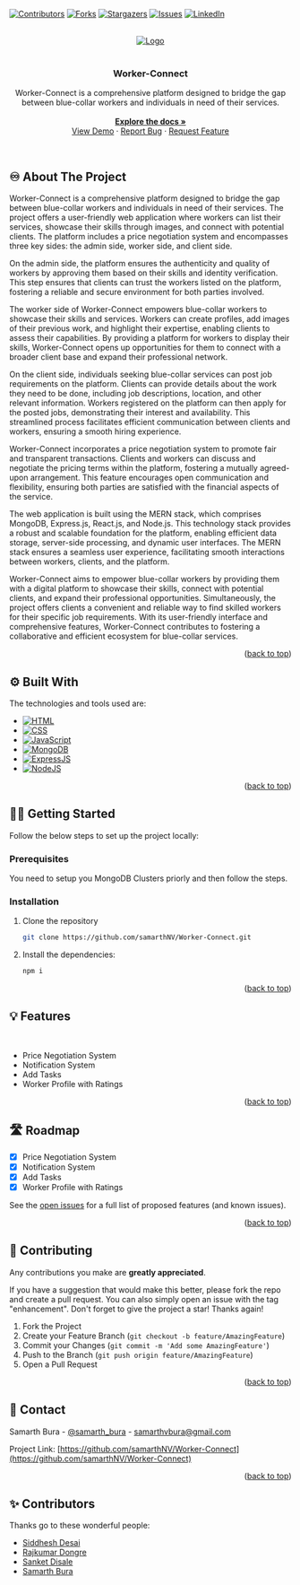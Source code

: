 <a name="readme-top"></a>

[![Contributors][contributors-shield]][contributors-url]
[![Forks][forks-shield]][forks-url]
[![Stargazers][stars-shield]][stars-url]
[![Issues][issues-shield]][issues-url]
[![LinkedIn][linkedin-shield]][linkedin-url]

<!-- PROJECT LOGO -->
<br/>
<div align="center">
  <a href="https://github.com/samarthNV/Worker-Connect">
    <img src="images/Worker-Connect-logo.png" alt="Logo">
  </a>
    <br>
    <br>

  <h3 align="center"><b>Worker-Connect</b></h3>

  <p align="center">
    Worker-Connect is a comprehensive platform designed to bridge the gap between blue-collar workers and individuals in need of their services. 
    <br />
    <br>
    <a href="https://github.com/samarthNV/Worker-Connect"><strong>Explore the docs »</strong></a>
    <br />
    <a href="https://github.com/samarthNV/Worker-Connect">View Demo</a>
    ·
    <a href="https://github.com/samarthNV/Worker-Connect/issues">Report Bug</a>
    ·
    <a href="https://github.com/samarthNV/Worker-Connect/issues">Request Feature</a>
  </p>
</div>

<!-- ABOUT THE PROJECT -->
<br>

## ♾️ About The Project

Worker-Connect is a comprehensive platform designed to bridge the gap between blue-collar workers and individuals in need of their services. The project offers a user-friendly web application where workers can list their services, showcase their skills through images, and connect with potential clients. The platform includes a price negotiation system and encompasses three key sides: the admin side, worker side, and client side.

On the admin side, the platform ensures the authenticity and quality of workers by approving them based on their skills and identity verification. This step ensures that clients can trust the workers listed on the platform, fostering a reliable and secure environment for both parties involved.

The worker side of Worker-Connect empowers blue-collar workers to showcase their skills and services. Workers can create profiles, add images of their previous work, and highlight their expertise, enabling clients to assess their capabilities. By providing a platform for workers to display their skills, Worker-Connect opens up opportunities for them to connect with a broader client base and expand their professional network.

On the client side, individuals seeking blue-collar services can post job requirements on the platform. Clients can provide details about the work they need to be done, including job descriptions, location, and other relevant information. Workers registered on the platform can then apply for the posted jobs, demonstrating their interest and availability. This streamlined process facilitates efficient communication between clients and workers, ensuring a smooth hiring experience.

Worker-Connect incorporates a price negotiation system to promote fair and transparent transactions. Clients and workers can discuss and negotiate the pricing terms within the platform, fostering a mutually agreed-upon arrangement. This feature encourages open communication and flexibility, ensuring both parties are satisfied with the financial aspects of the service.

The web application is built using the MERN stack, which comprises MongoDB, Express.js, React.js, and Node.js. This technology stack provides a robust and scalable foundation for the platform, enabling efficient data storage, server-side processing, and dynamic user interfaces. The MERN stack ensures a seamless user experience, facilitating smooth interactions between workers, clients, and the platform.

Worker-Connect aims to empower blue-collar workers by providing them with a digital platform to showcase their skills, connect with potential clients, and expand their professional opportunities. Simultaneously, the project offers clients a convenient and reliable way to find skilled workers for their specific job requirements. With its user-friendly interface and comprehensive features, Worker-Connect contributes to fostering a collaborative and efficient ecosystem for blue-collar services.

<p align="right">(<a href="#readme-top">back to top</a>)</p>

## ⚙️ Built With

The technologies and tools used are:

- [![HTML][html]][html-url]
- [![CSS][css]][css-url]
- [![JavaScript][js]][js-url]
- [![MongoDB][mongodb]][mongodb-url]
- [![ExpressJS][express]][express-url]
- [![NodeJS][node]][node-url]

<p align="right">(<a href="#readme-top">back to top</a>)</p>

<!-- GETTING STARTED -->

## 🧑‍💻 Getting Started

Follow the below steps to set up the project locally:

### Prerequisites

You need to setup you MongoDB Clusters priorly and then follow the steps.

### Installation

1. Clone the repository

   ```sh
   git clone https://github.com/samarthNV/Worker-Connect.git
   ```

2. Install the dependencies:

   ```sh
   npm i
   ```

<p align="right">(<a href="#readme-top">back to top</a>)</p>

## 💡 Features

<br>

- Price Negotiation System
- Notification System
- Add Tasks
- Worker Profile with Ratings

<p align="right">(<a href="#readme-top">back to top</a>)</p>

<!-- ROADMAP -->

## 🛣️ Roadmap

- [x] Price Negotiation System
- [x] Notification System
- [x] Add Tasks
- [x] Worker Profile with Ratings

See the [open issues](https://github.com/samarthNV/Worker-Connect/issues) for a full list of proposed features (and known issues).

<p align="right">(<a href="#readme-top">back to top</a>)</p>

<!-- CONTRIBUTING -->

## 👣 Contributing

Any contributions you make are **greatly appreciated**.

If you have a suggestion that would make this better, please fork the repo and create a pull request. You can also simply open an issue with the tag "enhancement".
Don't forget to give the project a star! Thanks again!

1. Fork the Project
2. Create your Feature Branch (`git checkout -b feature/AmazingFeature`)
3. Commit your Changes (`git commit -m 'Add some AmazingFeature'`)
4. Push to the Branch (`git push origin feature/AmazingFeature`)
5. Open a Pull Request

<p align="right">(<a href="#readme-top">back to top</a>)</p>

<!-- CONTACT -->

## 📧 Contact

Samarth Bura - [@samarth_bura](https://www.linkedin.com/in/samarth-bura-25717622a/) - samarthvbura@gmail.com

Project Link: [https://github.com/samarthNV/Worker-Connect](https://github.com/samarthNV/Worker-Connect)

<p align="right">(<a href="#readme-top">back to top</a>)</p>

## ✨ Contributors

Thanks go to these wonderful people:

- [Siddhesh Desai](https://github.com/siddhesh-desai/)
- [Rajkumar Dongre](https://github.com/rajkumardongre/)
- [Sanket Disale](https://github.com/sanketdisale871/)
- [Samarth Bura](https://github.com/samarthNV/)

[contributors-shield]: https://img.shields.io/github/contributors/samarthNV/Worker-Connect.svg?style=for-the-badge
[contributors-url]: https://github.com/samarthNV/Worker-Connect/graphs/contributors
[forks-shield]: https://img.shields.io/github/forks/samarthNV/Worker-Connect.svg?style=for-the-badge
[forks-url]: https://github.com/samarthNV/Worker-Connect/network/members
[stars-shield]: https://img.shields.io/github/stars/samarthNV/Worker-Connect.svg?style=for-the-badge
[stars-url]: https://github.com/samarthNV/Worker-Connect/stargazers
[issues-shield]: https://img.shields.io/github/issues/samarthNV/Worker-Connect.svg?style=for-the-badge
[issues-url]: https://github.com/samarthNV/Worker-Connect/issues
[license-shield]: https://img.shields.io/github/license/samarthNV/Worker-Connect.svg?style=for-the-badge
[license-url]: https://github.com/samarthNV/Worker-Connect/blob/master/LICENSE.txt
[linkedin-shield]: https://img.shields.io/badge/-LinkedIn-black.svg?style=for-the-badge&logo=linkedin&colorB=555
[linkedin-url]: https://www.linkedin.com/in/samarth-bura-25717622a/
[html]: https://img.shields.io/badge/HTML-20232A?style=for-the-badge&logo=html5&logoColor=61DAFB
[html-url]: https://developer.mozilla.org/en-US/docs/Web/HTML
[css]: https://img.shields.io/badge/Css-000000?style=for-the-badge&logo=css3&logoColor=white
[css-url]: https://developer.mozilla.org/en-US/docs/Web/CSS
[js]: https://img.shields.io/badge/Javscript-0769AD?style=for-the-badge&logo=javascript&logoColor=white
[js-url]: https://developer.mozilla.org/en-US/docs/Web/javascript
[mongodb]: https://img.shields.io/badge/mongodb-20232A?style=for-the-badge&logo=mongodb&logoColor=61DAFB
[mongodb-url]: https://www.mongodb.com/docs/
[express]: https://img.shields.io/badge/expressjs-000000?style=for-the-badge&logo=express&logoColor=white
[express-url]: https://expressjs.com/
[node]: https://img.shields.io/badge/NodeJS-0769AD?style=for-the-badge&logo=node.js&logoColor=white
[node-url]: https://nodejs.org/en/docs
